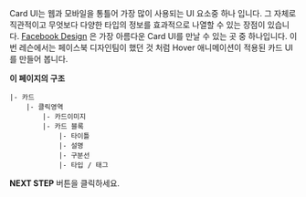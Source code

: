 Card UI는 웹과 모바일을 통틀어 가장 많이 사용되는 UI 요소중 하나 입니다. 그 자체로 직관적이고 무엇보다 다양한 타입의 정보를 효과적으로 나열할 수 있는 장점이 있습니다. [Facebook Design][1] 은 가장 아름다운 Card UI를 만날 수 있는 곳 중 하나입니다. 이번 레슨에서는 페이스북 디자인팀이 했던 것 처럼 Hover 애니메이션이 적용된 카드 UI를 만들어 봅니다. 


**이 페이지의 구조**
```
|- 카드
    |- 클릭영역
        |- 카드이미지
        |- 카드 블록
            |- 타이틀
            |- 설명
            |- 구분선
            |- 타입 / 태그
```



**NEXT STEP** 버튼을 클릭하세요.



[1]:https://facebook.design/
